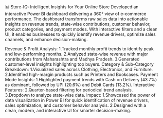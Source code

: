 📊 Store-IQ: Intelligent Insights for Your Online Store
Developed an interactive Power BI dashboard delivering a 360° view of e-commerce performance. The dashboard transforms raw sales data into actionable insights on revenue trends, state-wise contributions, customer behavior, product categories, and payment modes. With interactive filters and a clean UI, it enables businesses to quickly identify revenue drivers, optimize sales channels, and enhance decision-making.

Revenue & Profit Analysis:
1.Tracked monthly profit trends to identify peak and low-performing months.
2.Analyzed state-wise revenue with major contributions from Maharashtra and Madhya Pradesh.
3.Generated customer-level insights highlighting top buyers.
Category & Sub-Category Breakdown:
1.Visualized sales across Clothing, Electronics, and Furniture.
2.Identified high-margin products such as Printers and Bookcases.
Payment Mode Insights:
1.Highlighted payment trends with Cash on Delivery (43.7%) as dominant, followed by UPI (20.6%) and Debit Cards (13.2%).
Interactive Features:
2.Quarter-based filtering for periodical trend analysis.
3.Dropdown to analyze state-wise data.
Impact:
1.Showcased the power of data visualization in Power BI for quick identification of revenue drivers, sales optimization, and customer behavior analysis.
2.Designed with a clean, modern, and interactive UI for smarter decision-making.


